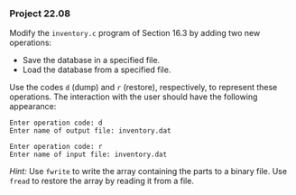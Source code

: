 ### Project 22.08

Modify the `inventory.c` program of Section 16.3 by adding two new operations:

* Save the database in a specified file.
* Load the database from a specified file.

Use the codes `d` (dump) and `r` (restore), respectively, to represent these
operations. The interaction with the user should have the following appearance:

```
Enter operation code: d
Enter name of output file: inventory.dat

Enter operation code: r
Enter name of input file: inventory.dat
```

*Hint:* Use `fwrite` to write the array containing the parts to a binary file.
Use `fread` to restore the array by reading it from a file.
